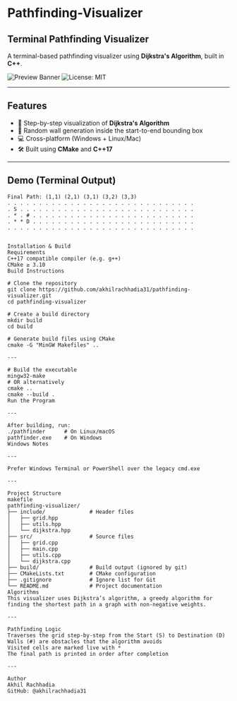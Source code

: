 # Pathfinding-Visualizer

## Terminal Pathfinding Visualizer

A terminal-based pathfinding visualizer using **Dijkstra's Algorithm**, built in **C++**.

![Preview Banner](https://img.shields.io/badge/C%2B%2B-Terminal--Visualizer-blue?style=flat-square)
![License: MIT](https://img.shields.io/badge/License-MIT-yellow.svg)

---

## Features

- 🔄 Step-by-step visualization of **Dijkstra's Algorithm**
- 🧱 Random wall generation inside the start-to-end bounding box
- 💻 Cross-platform (Windows + Linux/Mac)
- 🛠 Built using **CMake** and **C++17**

---

## Demo (Terminal Output)

```plaintext
Final Path: (1,1) (2,1) (3,1) (3,2) (3,3)
. . . . . . . . . . . . . . . . . . . . . . . . . . . . . .
. S . . . . . . . . . . . . . . . . . . . . . . . . . . . .
. * . # . . . . . . . . . . . . . . . . . . . . . . . . . .
. * * D . . . . . . . . . . . . . . . . . . . . . . . . . .
. . . . . . . . . . . . . . . . . . . . . . . . . . . . . .


Installation & Build
Requirements
C++17 compatible compiler (e.g. g++)
CMake ≥ 3.10
Build Instructions

# Clone the repository
git clone https://github.com/akhilrachhadia31/pathfinding-visualizer.git
cd pathfinding-visualizer

# Create a build directory
mkdir build
cd build

# Generate build files using CMake
cmake -G "MinGW Makefiles" ..

---

# Build the executable
mingw32-make
# OR alternatively
cmake ..
cmake --build .
Run the Program

---

After building, run:
./pathfinder      # On Linux/macOS
pathfinder.exe    # On Windows
Windows Notes

---

Prefer Windows Terminal or PowerShell over the legacy cmd.exe

---

Project Structure
makefile
pathfinding-visualizer/
├── include/              # Header files
│   ├── grid.hpp
│   ├── utils.hpp
│   └── dijkstra.hpp
├── src/                  # Source files
│   ├── grid.cpp
│   ├── main.cpp
│   ├── utils.cpp
│   └── dijkstra.cpp
├── build/                # Build output (ignored by git)
├── CMakeLists.txt        # CMake configuration
├── .gitignore            # Ignore list for Git
└── README.md             # Project documentation
Algorithms
This visualizer uses Dijkstra’s algorithm, a greedy algorithm for finding the shortest path in a graph with non-negative weights.

---

Pathfinding Logic
Traverses the grid step-by-step from the Start (S) to Destination (D)
Walls (#) are obstacles that the algorithm avoids
Visited cells are marked live with *
The final path is printed in order after completion

---

Author
Akhil Rachhadia
GitHub: @akhilrachhadia31

